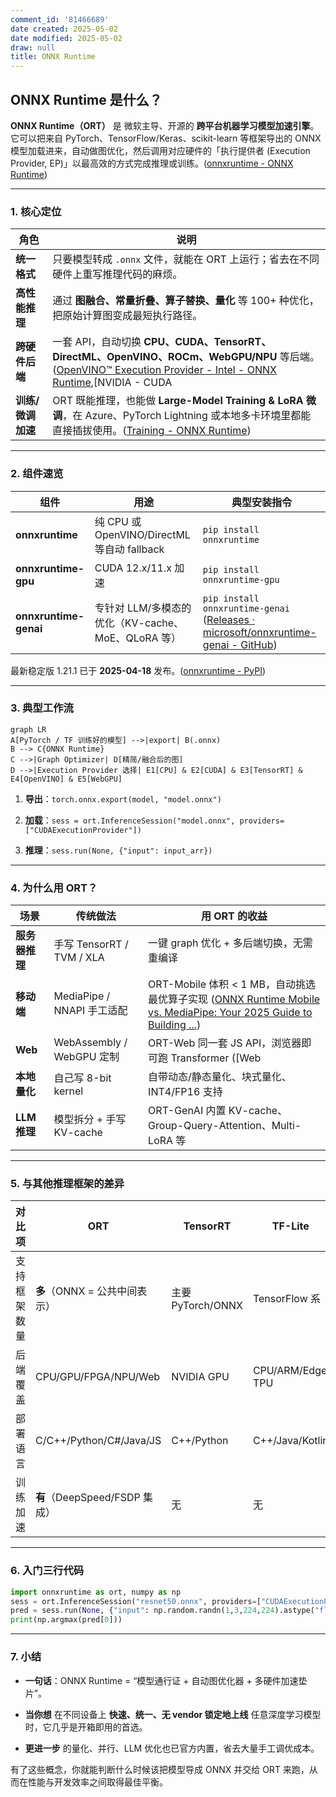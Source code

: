 ```yaml
---
comment_id: '81466689'
date created: 2025-05-02
date modified: 2025-05-02
draw: null
title: ONNX Runtime
---
```

## ONNX Runtime 是什么？

**ONNX Runtime（ORT）** 是 微软主导、开源的 **跨平台机器学习模型加速引擎**。
它可以把来自 PyTorch、TensorFlow/Keras、scikit-learn 等框架导出的 ONNX 模型加载进来，自动做图优化，然后调用对应硬件的「执行提供者 (Execution Provider, EP)」以最高效的方式完成推理或训练。([onnxruntime - ONNX Runtime](https://onnxruntime.ai/docs/?utm_source=chatgpt.com))

---

### 1. 核心定位

|角色|说明|
|---|---|
|**统一格式**|只要模型转成 `.onnx` 文件，就能在 ORT 上运行；省去在不同硬件上重写推理代码的麻烦。|
|**高性能推理**|通过 **图融合、常量折叠、算子替换、量化** 等 100+ 种优化，把原始计算图变成最短执行路径。|
|**跨硬件后端**|一套 API，自动切换 **CPU、CUDA、TensorRT、DirectML、OpenVINO、ROCm、WebGPU/NPU** 等后端。([OpenVINO™ Execution Provider - Intel - ONNX Runtime](https://onnxruntime.ai/docs/execution-providers/OpenVINO-ExecutionProvider.html?utm_source=chatgpt.com),[NVIDIA - CUDA|
|**训练/微调加速**|ORT 既能推理，也能做 **Large-Model Training & LoRA 微调**，在 Azure、PyTorch Lightning 或本地多卡环境里都能直接插拔使用。([Training - ONNX Runtime](https://onnxruntime.ai/training?utm_source=chatgpt.com))|

---

### 2. 组件速览

|组件|用途|典型安装指令|
|---|---|---|
|**onnxruntime**|纯 CPU 或 OpenVINO/DirectML 等自动 fallback|`pip install onnxruntime`|
|**onnxruntime-gpu**|CUDA 12.x/11.x 加速|`pip install onnxruntime-gpu`|
|**onnxruntime-genai**|专针对 LLM/多模态的优化（KV-cache、MoE、QLoRA 等）|`pip install onnxruntime-genai` ([Releases · microsoft/onnxruntime-genai - GitHub](https://github.com/microsoft/onnxruntime-genai/releases?utm_source=chatgpt.com))|

最新稳定版 1.21.1 已于 **2025-04-18** 发布。([onnxruntime - PyPI](https://pypi.org/project/onnxruntime/?utm_source=chatgpt.com))

---

### 3. 典型工作流

```mermaid
graph LR
A[PyTorch / TF 训练好的模型] -->|export| B(.onnx)
B --> C{ONNX Runtime}
C -->|Graph Optimizer| D[精简/融合后的图]
D -->|Execution Provider 选择| E1[CPU] & E2[CUDA] & E3[TensorRT] & E4[OpenVINO] & E5[WebGPU]
```

1. **导出**：`torch.onnx.export(model, "model.onnx")`
    
2. **加载**：`sess = ort.InferenceSession("model.onnx", providers=["CUDAExecutionProvider"])`
    
3. **推理**：`sess.run(None, {"input": input_arr})`
    

---

### 4. 为什么用 ORT？

|场景|传统做法|用 ORT 的收益|
|---|---|---|
|**服务器推理**|手写 TensorRT / TVM / XLA|一键 graph 优化 + 多后端切换，无需重编译|
|**移动端**|MediaPipe / NNAPI 手工适配|ORT-Mobile 体积 < 1 MB，自动挑选最优算子实现 ([ONNX Runtime Mobile vs. MediaPipe: Your 2025 Guide to Building ...](https://medium.com/%40sharmapraveen91/onnx-runtime-mobile-vs-mediapipe-your-2025-guide-to-building-ai-powered-mobile-apps-7c49a222b879?utm_source=chatgpt.com))|
|**Web**|WebAssembly / WebGPU 定制|ORT-Web 同一套 JS API，浏览器即可跑 Transformer ([Web|
|**本地量化**|自己写 8-bit kernel|自带动态/静态量化、块式量化、INT4/FP16 支持|
|**LLM 推理**|模型拆分 + 手写 KV-cache|ORT-GenAI 内置 KV-cache、Group-Query-Attention、Multi-LoRA 等|

---

### 5. 与其他推理框架的差异

|对比项|ORT|TensorRT|TF-Lite|TVM|
|---|---|---|---|---|
|支持框架数量|**多**（ONNX = 公共中间表示）|主要 PyTorch/ONNX|TensorFlow 系|多，需编译|
|后端覆盖|CPU/GPU/FPGA/NPU/Web|NVIDIA GPU|CPU/ARM/Edge TPU|编译到任意目标|
|部署语言|C/C++/Python/C#/Java/JS|C++/Python|C++/Java/Kotlin|多|
|训练加速|**有**（DeepSpeed/FSDP 集成）|无|无|实验性|

---

### 6. 入门三行代码

```python
import onnxruntime as ort, numpy as np
sess = ort.InferenceSession("resnet50.onnx", providers=["CUDAExecutionProvider"])
pred = sess.run(None, {"input": np.random.randn(1,3,224,224).astype("float32")})
print(np.argmax(pred[0]))
```

---

### 7. 小结

- **一句话**：ONNX Runtime = “模型通行证 + 自动图优化器 + 多硬件加速垫片”。
    
- **当你想** 在不同设备上 **快速、统一、无 vendor 锁定地上线** 任意深度学习模型时，它几乎是开箱即用的首选。
    
- **更进一步** 的量化、并行、LLM 优化也已官方内置，省去大量手工调优成本。
    

有了这些概念，你就能判断什么时候该把模型导成 ONNX 并交给 ORT 来跑，从而在性能与开发效率之间取得最佳平衡。
